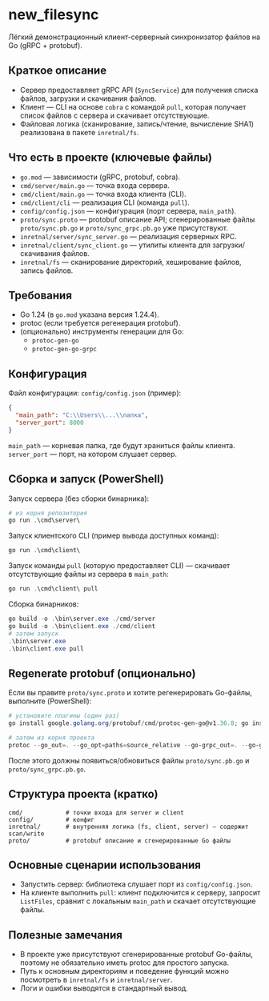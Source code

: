 # new_filesync

Лёгкий демонстрационный клиент-серверный синхронизатор файлов на Go (gRPC + protobuf).

## Краткое описание

- Сервер предоставляет gRPC API (`SyncService`) для получения списка файлов, загрузки и скачивания файлов.
- Клиент — CLI на основе `cobra` с командой `pull`, которая получает список файлов с сервера и скачивает отсутствующие.
- Файловая логика (сканирование, запись/чтение, вычисление SHA1) реализована в пакете `inretnal/fs`.

## Что есть в проекте (ключевые файлы)

- `go.mod` — зависимости (gRPC, protobuf, cobra).
- `cmd/server/main.go` — точка входа сервера.
- `cmd/client/main.go` — точка входа клиента (CLI).
- `cmd/client/cli` — реализация CLI (команда `pull`).
- `config/config.json` — конфигурация (порт сервера, `main_path`).
- `proto/sync.proto` — protobuf описание API; сгенерированные файлы `proto/sync.pb.go` и `proto/sync_grpc.pb.go` уже присутствуют.
- `inretnal/server/sync_server.go` — реализация серверных RPC.
- `inretnal/client/sync_client.go` — утилиты клиента для загрузки/скачивания файлов.
- `inretnal/fs` — сканирование директорий, хеширование файлов, запись файлов.

## Требования

- Go 1.24 (в `go.mod` указана версия 1.24.4).
- protoc (если требуется регенерация protobuf).
- (опционально) инструменты генерации для Go:
  - `protoc-gen-go`
  - `protoc-gen-go-grpc`

## Конфигурация

Файл конфигурации: `config/config.json` (пример):

```json
{
  "main_path": "C:\\Users\\...\\папка",
  "server_port": 8000
}
```

`main_path` — корневая папка, где будут храниться файлы клиента.
`server_port` — порт, на котором слушает сервер.

## Сборка и запуск (PowerShell)

Запуск сервера (без сборки бинарника):

```powershell
# из корня репозитория
go run .\cmd\server\
```

Запуск клиентского CLI (пример вывода доступных команд):

```powershell
go run .\cmd\client\
```

Запуск команды `pull` (которую предоставляет CLI) — скачивает отсутствующие файлы из сервера в `main_path`:

```powershell
go run .\cmd\client\ pull
```

Сборка бинарников:

```powershell
go build -o .\bin\server.exe ./cmd/server
go build -o .\bin\client.exe ./cmd/client
# затем запуск
.\bin\server.exe
.\bin\client.exe pull
```

## Regenerate protobuf (опционально)

Если вы правите `proto/sync.proto` и хотите регенерировать Go-файлы, выполните (PowerShell):

```powershell
# установите плагины (один раз)
go install google.golang.org/protobuf/cmd/protoc-gen-go@v1.36.8; go install google.golang.org/grpc/cmd/protoc-gen-go-grpc@v1.2.0

# затем из корня проекта
protoc --go_out=. --go_opt=paths=source_relative --go-grpc_out=. --go-grpc_opt=paths=source_relative proto\sync.proto
```

После этого должны появиться/обновиться файлы `proto/sync.pb.go` и `proto/sync_grpc.pb.go`.

## Структура проекта (кратко)

```
cmd/            # точки входа для server и client
config/         # конфиг
inretnal/       # внутренняя логика (fs, client, server) — содержит scan/write
proto/          # protobuf описание и сгенерированные Go файлы
```

## Основные сценарии использования

- Запустить сервер: библиотека слушает порт из `config/config.json`.
- На клиенте выполнить `pull`: клиент подключится к серверу, запросит `ListFiles`, сравнит с локальным `main_path` и скачает отсутствующие файлы.

## Полезные замечания

- В проекте уже присутствуют сгенерированные protobuf Go-файлы, поэтому не обязательно иметь protoc для простого запуска.
- Путь к основным директориям и поведение функций можно посмотреть в `inretnal/fs` и `inretnal/server`.
- Логи и ошибки выводятся в стандартный вывод.